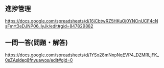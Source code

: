## 進捗管理
https://docs.google.com/spreadsheets/d/16jCbtwRZ5HKuOj0YNOnUCF4cNsFmrt3eDJNP06_IyJk/edit#gid=847829882

## 一問一答(問題・解答)
https://docs.google.com/spreadsheets/d/1YSo28mNnpNqEVP4_DZMRLjFK_0sZAsldeq8fnyuawos/edit#gid=0
